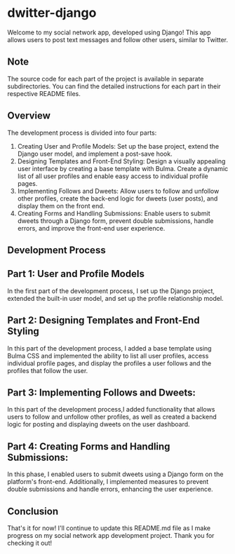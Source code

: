 # dwitter-django

Welcome to my social network app, developed using Django! This app allows users to post text messages and follow other users, similar to Twitter.

## Note 
The source code for each part of the project is available in separate subdirectories. You can find the detailed instructions for each part in their respective README files.

## Overview

The development process is divided into four parts:

1. Creating User and Profile Models: Set up the base project, extend the Django user model, and implement a post-save hook.
2. Designing Templates and Front-End Styling: Design a visually appealing user interface by creating a base template with Bulma. Create a dynamic list of all user profiles and enable easy access to individual profile pages.
3. Implementing Follows and Dweets: Allow users to follow and unfollow other profiles, create the back-end logic for dweets (user posts), and display them on the front end.
4. Creating Forms and Handling Submissions: Enable users to submit dweets through a Django form, prevent double submissions, handle errors, and improve the front-end user experience.

## Development Process

## Part 1: User and Profile Models

In the first part of the development process, I set up the Django project, extended the built-in user model, and set up the profile relationship model.

## Part 2: Designing Templates and Front-End Styling

In this part of the development process, I added a base template using Bulma CSS and implemented the ability to list all user profiles, access individual profile pages, and display the profiles a user follows and the profiles that follow the user.

## Part 3: Implementing Follows and Dweets: 

In this part of the development process,I added functionality that allows users to follow and unfollow other profiles, as well as created a backend logic for posting and displaying dweets on the user dashboard. 

## Part 4: Creating Forms and Handling Submissions:
In this phase, I enabled users to submit dweets using a Django form on the platform's front-end. Additionally, I implemented measures to prevent double submissions and handle errors, enhancing the user experience.

## Conclusion

That's it for now! I'll continue to update this README.md file as I make progress on my social network app development project. Thank you for checking it out!
